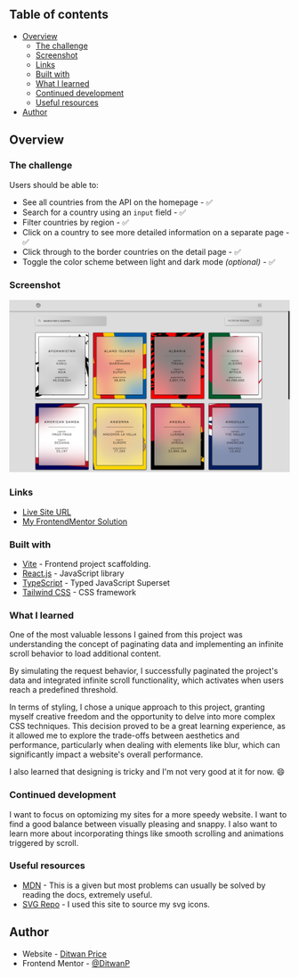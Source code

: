## Table of contents

- [Overview](#overview)
  - [The challenge](#the-challenge)
  - [Screenshot](#screenshot)
  - [Links](#links)
  - [Built with](#built-with)
  - [What I learned](#what-i-learned)
  - [Continued development](#continued-development)
  - [Useful resources](#useful-resources)
- [Author](#author)

## Overview

### The challenge

Users should be able to:

- See all countries from the API on the homepage - ✅
- Search for a country using an `input` field - ✅
- Filter countries by region - ✅
- Click on a country to see more detailed information on a separate page - ✅
- Click through to the border countries on the detail page - ✅
- Toggle the color scheme between light and dark mode _(optional)_ - ✅

### Screenshot

![](./CountrySearcher.png)

### Links

- [Live Site URL](https://ditwanp.github.io/AgeCalculatorFM/)
- [My FrontendMentor Solution](https://www.frontendmentor.io/solutions/react-typescript-tailwind-mocked-data-pagination-load-on-scroll-_2nrn9r-DM)

### Built with

- [Vite](https://vitejs.dev/) - Frontend project scaffolding.
- [React.js](https://reactjs.org/) - JavaScript library
- [TypeScript](https://www.typescriptlang.org/) - Typed JavaScript Superset
- [Tailwind CSS](https://tailwindcss.com/) - CSS framework

### What I learned

One of the most valuable lessons I gained from this project was understanding the concept of paginating data and implementing an infinite scroll behavior to load additional content.

By simulating the request behavior, I successfully paginated the project's data and integrated infinite scroll functionality, which activates when users reach a predefined threshold.

In terms of styling, I chose a unique approach to this project, granting myself creative freedom and the opportunity to delve into more complex CSS techniques. This decision proved to be a great learning experience, as it allowed me to explore the trade-offs between aesthetics and performance, particularly when dealing with elements like blur, which can significantly impact a website's overall performance.

I also learned that designing is tricky and I'm not very good at it for now. 😄

### Continued development

I want to focus on optomizing my sites for a more speedy website. I want to find a good balance between visually pleasing and snappy. I also want to learn more about incorporating things like smooth scrolling and animations triggered by scroll.

### Useful resources

- [MDN](https://developer.mozilla.org/en-US/) - This is a given but most problems can usually be solved by reading the docs, extremely useful.
- [SVG Repo](https://www.svgrepo.com/) - I used this site to source my svg icons.

## Author

- Website - [Ditwan Price](https://www.your-site.com)
- Frontend Mentor - [@DitwanP](https://www.frontendmentor.io/profile/DitwanP)
